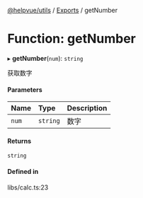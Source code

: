 [@helpvue/utils](../README.md) / [Exports](../modules.md) / getNumber

# Function: getNumber

▸ **getNumber**(`num`): `string`

获取数字

#### Parameters

| Name | Type | Description |
| :------ | :------ | :------ |
| `num` | `string` | 数字 |

#### Returns

`string`

#### Defined in

libs/calc.ts:23
